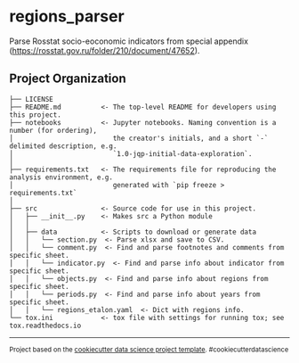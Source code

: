 regions_parser
==============================

Parse Rosstat socio-eoconomic indicators from special appendix (https://rosstat.gov.ru/folder/210/document/47652).

Project Organization
------------

    ├── LICENSE
    ├── README.md          <- The top-level README for developers using this project.
    ├── notebooks          <- Jupyter notebooks. Naming convention is a number (for ordering),
    │                         the creator's initials, and a short `-` delimited description, e.g.
    │                         `1.0-jqp-initial-data-exploration`.
    │
    ├── requirements.txt   <- The requirements file for reproducing the analysis environment, e.g.
    │                         generated with `pip freeze > requirements.txt`
    │
    ├── src                <- Source code for use in this project.
    │   ├── __init__.py    <- Makes src a Python module
    │   │
    │   ├── data           <- Scripts to download or generate data
    │   │   └── section.py  <- Parse xlsx and save to CSV.
    │   │   └── comment.py  <- Find and parse footnotes and comments from specific sheet.
    │   │   └── indicator.py  <- Find and parse info about indicator from specific sheet.
    │   │   └── objects.py  <- Find and parse info about regions from specific sheet.
    │   │   └── periods.py  <- Find and parse info about years from specific sheet.
    │   │   └── regions_etalon.yaml  <- Dict with regions info.
    └── tox.ini            <- tox file with settings for running tox; see tox.readthedocs.io


--------

<p><small>Project based on the <a target="_blank" href="https://drivendata.github.io/cookiecutter-data-science/">cookiecutter data science project template</a>. #cookiecutterdatascience</small></p>
